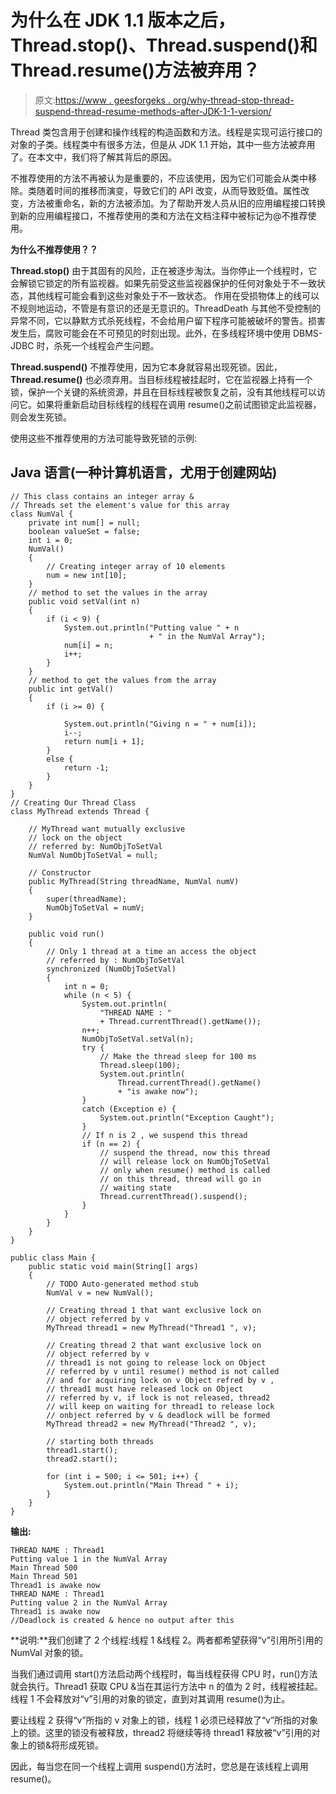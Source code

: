 # 为什么在 JDK 1.1 版本之后，Thread.stop()、Thread.suspend()和 Thread.resume()方法被弃用？

> 原文:[https://www . geesforgeks . org/why-thread-stop-thread-suspend-thread-resume-methods-after-JDK-1-1-version/](https://www.geeksforgeeks.org/why-thread-stop-thread-suspend-and-thread-resume-methods-are-deprecated-after-jdk-1-1-version/)

Thread 类包含用于创建和操作线程的构造函数和方法。线程是实现可运行接口的对象的子类。线程类中有很多方法，但是从 JDK 1.1 开始，其中一些方法被弃用了。在本文中，我们将了解其背后的原因。

不推荐使用的方法不再被认为是重要的，不应该使用，因为它们可能会从类中移除。类随着时间的推移而演变，导致它们的 API 改变，从而导致贬值。属性改变，方法被重命名，新的方法被添加。为了帮助开发人员从旧的应用编程接口转换到新的应用编程接口，不推荐使用的类和方法在文档注释中被标记为@不推荐使用。

**为什么不推荐使用？？**

**Thread.stop()** 由于其固有的风险，正在被逐步淘汰。当你停止一个线程时，它会解锁它锁定的所有监视器。如果先前受这些监视器保护的任何对象处于不一致状态，其他线程可能会看到这些对象处于不一致状态。
作用在受损物体上的线可以不规则地运动，不管是有意识的还是无意识的。ThreadDeath 与其他不受控制的异常不同，它以静默方式杀死线程，不会给用户留下程序可能被破坏的警告。损害发生后，腐败可能会在不可预见的时刻出现。此外，在多线程环境中使用 DBMS-JDBC 时，杀死一个线程会产生问题。

**Thread.suspend()** 不推荐使用，因为它本身就容易出现死锁。因此， **Thread.resume()** 也必须弃用。当目标线程被挂起时，它在监视器上持有一个锁，保护一个关键的系统资源，并且在目标线程被恢复之前，没有其他线程可以访问它。如果将重新启动目标线程的线程在调用 resume()之前试图锁定此监视器，则会发生死锁。

使用这些不推荐使用的方法可能导致死锁的示例:

## Java 语言(一种计算机语言，尤用于创建网站)

```
// This class contains an integer array &
// Threads set the element's value for this array
class NumVal {
    private int num[] = null;
    boolean valueSet = false;
    int i = 0;
    NumVal()
    {
        // Creating integer array of 10 elements
        num = new int[10];
    }
    // method to set the values in the array
    public void setVal(int n)
    {
        if (i < 9) {
            System.out.println("Putting value " + n
                               + " in the NumVal Array");
            num[i] = n;
            i++;
        }
    }
    // method to get the values from the array
    public int getVal()
    {
        if (i >= 0) {

            System.out.println("Giving n = " + num[i]);
            i--;
            return num[i + 1];
        }
        else {
            return -1;
        }
    }
}
// Creating Our Thread Class
class MyThread extends Thread {

    // MyThread want mutually exclusive
    // lock on the object
    // referred by: NumObjToSetVal
    NumVal NumObjToSetVal = null;

    // Constructor
    public MyThread(String threadName, NumVal numV)
    {
        super(threadName);
        NumObjToSetVal = numV;
    }

    public void run()
    {
        // Only 1 thread at a time an access the object
        // referred by : NumObjToSetVal
        synchronized (NumObjToSetVal)
        {
            int n = 0;
            while (n < 5) {
                System.out.println(
                    "THREAD NAME : "
                    + Thread.currentThread().getName());
                n++;
                NumObjToSetVal.setVal(n);
                try {
                    // Make the thread sleep for 100 ms
                    Thread.sleep(100);
                    System.out.println(
                        Thread.currentThread().getName()
                        + "is awake now");
                }
                catch (Exception e) {
                    System.out.println("Exception Caught");
                }
                // If n is 2 , we suspend this thread
                if (n == 2) {
                    // suspend the thread, now this thread
                    // will release lock on NumObjToSetVal
                    // only when resume() method is called
                    // on this thread, thread will go in
                    // waiting state
                    Thread.currentThread().suspend();
                }
            }
        }
    }
}

public class Main {
    public static void main(String[] args)
    {
        // TODO Auto-generated method stub
        NumVal v = new NumVal();

        // Creating thread 1 that want exclusive lock on
        // object referred by v
        MyThread thread1 = new MyThread("Thread1 ", v);

        // Creating thread 2 that want exclusive lock on
        // object referred by v
        // thread1 is not going to release lock on Object
        // referred by v until resume() method is not called
        // and for acquiring lock on v Object refred by v ,
        // thread1 must have released lock on Object
        // referred by v, if lock is not released, thread2
        // will keep on waiting for thread1 to release lock
        // onbject referred by v & deadlock will be formed
        MyThread thread2 = new MyThread("Thread2 ", v);

        // starting both threads
        thread1.start();
        thread2.start();

        for (int i = 500; i <= 501; i++) {
            System.out.println("Main Thread " + i);
        }
    }
}
```

**输出:**

```
THREAD NAME : Thread1 
Putting value 1 in the NumVal Array
Main Thread 500
Main Thread 501
Thread1 is awake now
THREAD NAME : Thread1 
Putting value 2 in the NumVal Array
Thread1 is awake now
//Deadlock is created & hence no output after this
```

**说明:**我们创建了 2 个线程:线程 1 &线程 2。两者都希望获得“v”引用所引用的 NumVal 对象的锁。

当我们通过调用 start()方法启动两个线程时，每当线程获得 CPU 时，run()方法就会执行。Thread1 获取 CPU &当在其运行方法中 n 的值为 2 时，线程被挂起。线程 1 不会释放对“v”引用的对象的锁定，直到对其调用 resume()为止。

要让线程 2 获得“v”所指的 v 对象上的锁，线程 1 必须已经释放了“v”所指的对象上的锁。这里的锁没有被释放，thread2 将继续等待 thread1 释放被“v”引用的对象上的锁&将形成死锁。

因此，每当您在同一个线程上调用 suspend()方法时，您总是在该线程上调用 resume()。